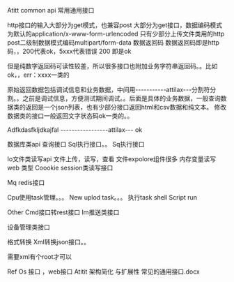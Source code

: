 Atitt common api 常用通用接口

http接口的输入大部分为get模式，也兼容post
大部分为get接口，数据编码模式为默认的application/x-www-form-urlencoded
只有少部分上传文件类用的http post二级制数据模式编码multipart/form-data
数据返回码
数据返回码即是http码，，200代表ok，5xxx代表错误
200 即是ok

但是纯数字返回码可读性较差，所以很多接口也附加业务字符串返回码。。比如ok，，err：xxxx一类的

原始返回数据包括调试信息和业务数据，中间用-----------attilax---分割符分割。。之前是调试信息，方便测试期间调试。。后面是具体的业务数据，一般查询数据类的返回是一个json列表，也有少部分接口返回html和csv数据和纯文本。
修改数据类的接口一般返回文字状态码ok一类的。。

Adfkdasfkljdkajfal  -----------------attilax--- ok


数据库类api 查询接口
Sql执行接口。。
Sq执行接口


Io文件类读写api
文件上传，读写，查看
文件expolore组件很多
内存变量读写web 类型
Coookie session类读写接口

Mq redis接口


Cpu使用task管理。。。
New uplod task。。。
执行task shell
Script run





Other
Cmd接口转rest接口
Im推送类接口

设备管理类接口

格式转换
Xml转换json接口。。
<?php

$xml = simplexml_load_file($_GET['xmlpath']);
echo json_encode($xml);

?>


需要xml有个root才可以


Ref
Os 接口 ，web接口
Atitit 架构简化 与扩展性 常见的通用接口.docx
